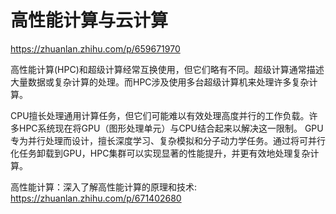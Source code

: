 # 高性能计算与云计算
https://zhuanlan.zhihu.com/p/659671970

高性能计算(HPC)和超级计算经常互换使用，但它们略有不同。超级计算通常描述大量数据或复杂计算的处理。而HPC涉及使用多台超级计算机来处理许多复杂计算。

CPU擅长处理通用计算任务，但它们可能难以有效处理高度并行的工作负载。许多HPC系统现在将GPU（图形处理单元）与CPU结合起来以解决这一限制。
GPU专为并行处理而设计，擅长深度学习、复杂模拟和分子动力学任务。通过将可并行化任务卸载到GPU，HPC集群可以实现显著的性能提升，并更有效地处理复杂计算。

高性能计算：深入了解高性能计算的原理和技术: https://zhuanlan.zhihu.com/p/671402680
